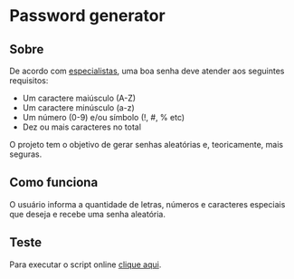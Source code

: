 # Password generator

## Sobre
De acordo com [especialistas](https://cybernews.com/best-password-managers/how-to-create-a-strong-password/), uma boa senha deve atender aos seguintes requisitos:

- Um caractere maiúsculo (A-Z)
- Um caractere minúsculo (a-z)
- Um número (0-9) e/ou símbolo (!, #, % etc)
- Dez ou mais caracteres no total

O projeto tem o objetivo de gerar senhas aleatórias e, teoricamente, mais seguras.

## Como funciona
O usuário informa a quantidade de letras, números e caracteres especiais que deseja e recebe uma senha aleatória.

## Teste
Para executar o script online [clique aqui](https://replit.com/@vhsenna/passwordgenerator#password_generator.py).
